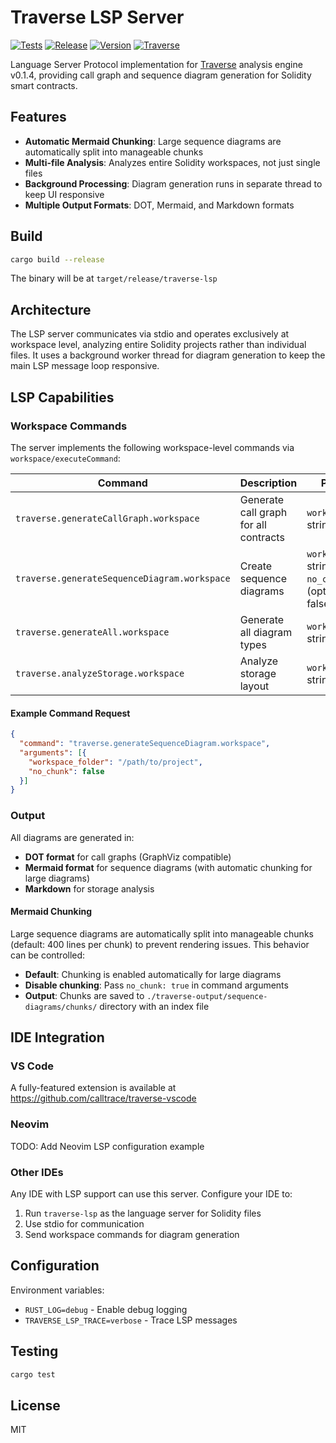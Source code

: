 # Traverse LSP Server

[![Tests](https://github.com/calltrace/traverse-lsp/actions/workflows/test.yml/badge.svg)](https://github.com/calltrace/traverse-lsp/actions/workflows/test.yml)
[![Release](https://img.shields.io/github/v/release/calltrace/traverse-lsp?display_name=tag)](https://github.com/calltrace/traverse-lsp/releases/latest)
[![Version](https://img.shields.io/badge/version-0.1.4-blue)](https://github.com/calltrace/traverse-lsp/releases)
[![Traverse](https://img.shields.io/badge/traverse-0.1.4-green)](https://github.com/calltrace/traverse)

Language Server Protocol implementation for [Traverse](https://github.com/calltrace/traverse) analysis engine v0.1.4, providing call graph and sequence diagram generation for Solidity smart contracts.

## Features

- **Automatic Mermaid Chunking**: Large sequence diagrams are automatically split into manageable chunks
- **Multi-file Analysis**: Analyzes entire Solidity workspaces, not just single files
- **Background Processing**: Diagram generation runs in separate thread to keep UI responsive
- **Multiple Output Formats**: DOT, Mermaid, and Markdown formats

## Build

```bash
cargo build --release
```

The binary will be at `target/release/traverse-lsp`

## Architecture

The LSP server communicates via stdio and operates exclusively at workspace level, analyzing entire Solidity projects rather than individual files. It uses a background worker thread for diagram generation to keep the main LSP message loop responsive.

## LSP Capabilities

### Workspace Commands

The server implements the following workspace-level commands via `workspace/executeCommand`:

| Command | Description | Parameters |
|---------|-------------|------------|
| `traverse.generateCallGraph.workspace` | Generate call graph for all contracts | `workspace_folder`: string |
| `traverse.generateSequenceDiagram.workspace` | Create sequence diagrams | `workspace_folder`: string<br>`no_chunk`: boolean (optional, default: false) |
| `traverse.generateAll.workspace` | Generate all diagram types | `workspace_folder`: string |
| `traverse.analyzeStorage.workspace` | Analyze storage layout | `workspace_folder`: string |

#### Example Command Request

```json
{
  "command": "traverse.generateSequenceDiagram.workspace",
  "arguments": [{
    "workspace_folder": "/path/to/project",
    "no_chunk": false
  }]
}
```

### Output

All diagrams are generated in:
- **DOT format** for call graphs (GraphViz compatible)
- **Mermaid format** for sequence diagrams (with automatic chunking for large diagrams)
- **Markdown** for storage analysis

#### Mermaid Chunking

Large sequence diagrams are automatically split into manageable chunks (default: 400 lines per chunk) to prevent rendering issues. This behavior can be controlled:

- **Default**: Chunking is enabled automatically for large diagrams
- **Disable chunking**: Pass `no_chunk: true` in command arguments
- **Output**: Chunks are saved to `./traverse-output/sequence-diagrams/chunks/` directory with an index file

## IDE Integration

### VS Code

A fully-featured extension is available at https://github.com/calltrace/traverse-vscode

### Neovim

TODO: Add Neovim LSP configuration example

### Other IDEs

Any IDE with LSP support can use this server. Configure your IDE to:
1. Run `traverse-lsp` as the language server for Solidity files
2. Use stdio for communication
3. Send workspace commands for diagram generation

## Configuration

Environment variables:
- `RUST_LOG=debug` - Enable debug logging
- `TRAVERSE_LSP_TRACE=verbose` - Trace LSP messages

## Testing

```bash
cargo test
```

## License

MIT